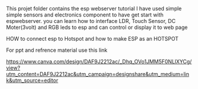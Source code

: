 This projet folder contains the esp webserver tutorial I have used simple simple sensors and electronics component to have get start with espwebserver.
you can learn how to interface LDR, Touch Sensor, DC Moter(3volt) and RGB leds to esp and can control or display it to web page

HOW to connect esp to Hotspot 
          and 
how to make ESP as an HOTSPOT


For ppt and refrence material use this link 

https://www.canva.com/design/DAF9J2212ac/_Dhq_OVo1JMM5F0NLlXYCg/view?utm_content=DAF9J2212ac&utm_campaign=designshare&utm_medium=link&utm_source=editor




